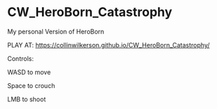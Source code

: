 # CW_HeroBorn_Catastrophy
My personal Version of HeroBorn

PLAY AT: https://collinwilkerson.github.io/CW_HeroBorn_Catastrophy/

Controls:

WASD to move

Space to crouch

LMB to shoot
